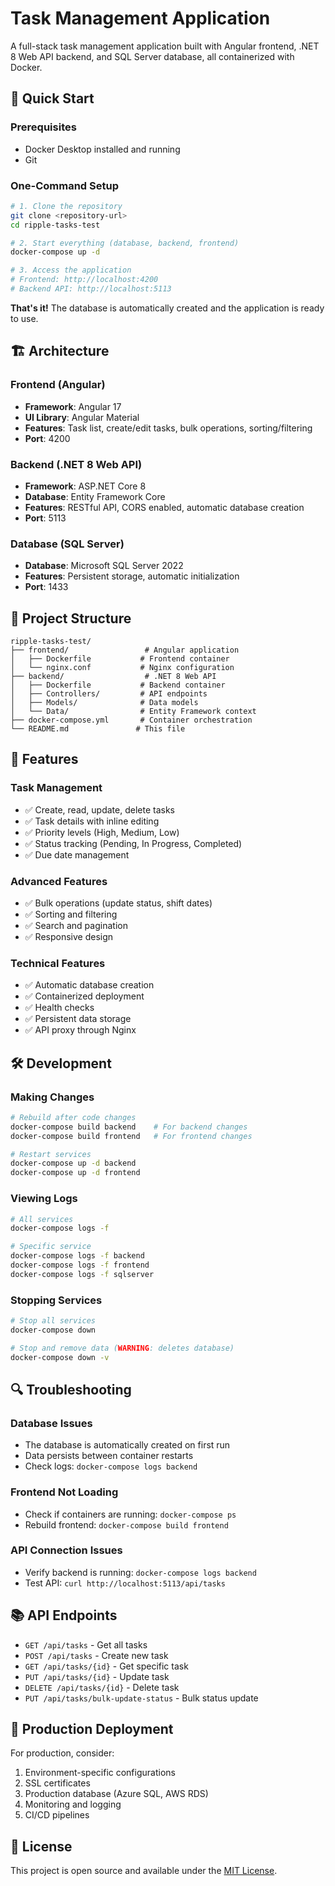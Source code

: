 # Task Management Application

A full-stack task management application built with Angular frontend, .NET 8 Web API backend, and SQL Server database, all containerized with Docker.

## 🚀 Quick Start

### Prerequisites
- Docker Desktop installed and running
- Git

### One-Command Setup
```bash
# 1. Clone the repository
git clone <repository-url>
cd ripple-tasks-test

# 2. Start everything (database, backend, frontend)
docker-compose up -d

# 3. Access the application
# Frontend: http://localhost:4200
# Backend API: http://localhost:5113
```

**That's it!** The database is automatically created and the application is ready to use.

## 🏗️ Architecture

### Frontend (Angular)
- **Framework**: Angular 17
- **UI Library**: Angular Material
- **Features**: Task list, create/edit tasks, bulk operations, sorting/filtering
- **Port**: 4200

### Backend (.NET 8 Web API)
- **Framework**: ASP.NET Core 8
- **Database**: Entity Framework Core
- **Features**: RESTful API, CORS enabled, automatic database creation
- **Port**: 5113

### Database (SQL Server)
- **Database**: Microsoft SQL Server 2022
- **Features**: Persistent storage, automatic initialization
- **Port**: 1433

## 📁 Project Structure

```
ripple-tasks-test/
├── frontend/                 # Angular application
│   ├── Dockerfile           # Frontend container
│   └── nginx.conf           # Nginx configuration
├── backend/                  # .NET 8 Web API
│   ├── Dockerfile           # Backend container
│   ├── Controllers/         # API endpoints
│   ├── Models/              # Data models
│   └── Data/                # Entity Framework context
├── docker-compose.yml       # Container orchestration
└── README.md               # This file
```

## 🔧 Features

### Task Management
- ✅ Create, read, update, delete tasks
- ✅ Task details with inline editing
- ✅ Priority levels (High, Medium, Low)
- ✅ Status tracking (Pending, In Progress, Completed)
- ✅ Due date management

### Advanced Features
- ✅ Bulk operations (update status, shift dates)
- ✅ Sorting and filtering
- ✅ Search and pagination
- ✅ Responsive design

### Technical Features
- ✅ Automatic database creation
- ✅ Containerized deployment
- ✅ Health checks
- ✅ Persistent data storage
- ✅ API proxy through Nginx

## 🛠️ Development

### Making Changes
```bash
# Rebuild after code changes
docker-compose build backend    # For backend changes
docker-compose build frontend   # For frontend changes

# Restart services
docker-compose up -d backend
docker-compose up -d frontend
```

### Viewing Logs
```bash
# All services
docker-compose logs -f

# Specific service
docker-compose logs -f backend
docker-compose logs -f frontend
docker-compose logs -f sqlserver
```

### Stopping Services
```bash
# Stop all services
docker-compose down

# Stop and remove data (WARNING: deletes database)
docker-compose down -v
```

## 🔍 Troubleshooting

### Database Issues
- The database is automatically created on first run
- Data persists between container restarts
- Check logs: `docker-compose logs backend`

### Frontend Not Loading
- Check if containers are running: `docker-compose ps`
- Rebuild frontend: `docker-compose build frontend`

### API Connection Issues
- Verify backend is running: `docker-compose logs backend`
- Test API: `curl http://localhost:5113/api/tasks`

## 📚 API Endpoints

- `GET /api/tasks` - Get all tasks
- `POST /api/tasks` - Create new task
- `GET /api/tasks/{id}` - Get specific task
- `PUT /api/tasks/{id}` - Update task
- `DELETE /api/tasks/{id}` - Delete task
- `PUT /api/tasks/bulk-update-status` - Bulk status update

## 🚀 Production Deployment

For production, consider:
1. Environment-specific configurations
2. SSL certificates
3. Production database (Azure SQL, AWS RDS)
4. Monitoring and logging
5. CI/CD pipelines

## 📄 License

This project is open source and available under the [MIT License](LICENSE).
